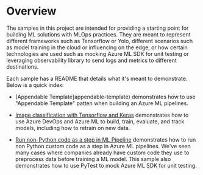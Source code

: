 # Overview

The samples in this project are intended for providing a starting point for building ML solutions with MLOps practices. They are meant to represent different frameworks such as Tensorflow or Yolo, different scenarios such as model training in the cloud or influencing on the edge, or how certain technologies are used such as mocking Azure ML SDK for unit testing or leveraging observability library to send logs and metrics to different destinations.  

Each sample has a README that details what it's meant to demonstrate. Below is a quick index:

- [Appendable Template]appendable-template) demonstrates how to use "Appendable Template" patten when building an Azure ML pipelines. 

- [Image classification with Tensorflow and Keras](image-classification-tensorflow) demonstrates how to use Azure DevOps and Azure ML to build, train, evaluate, and track models, including how to retrain on new data. 

- [Run non-Python code as a step in ML Pipeline](non-python-preprocess) demonstrates how to run non Python custom code as a step in Azure ML pipelines. We've seen many cases where companies already have custom code they use to preprocess data before training a ML model. This sample also demonstrates how to use PyTest to mock Azure ML SDK for unit testing.
